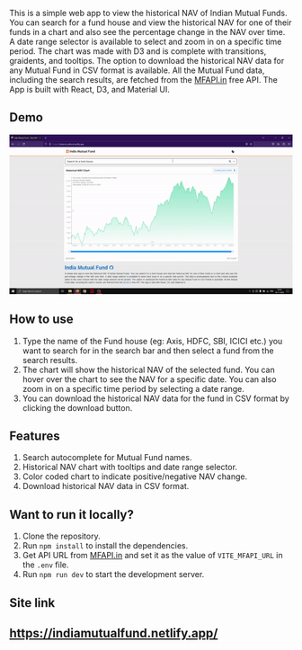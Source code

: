 This is a simple web app to view the historical NAV of Indian Mutual Funds. You can search for a fund house and view the historical NAV for one of their funds in a chart and also see the percentage change in the NAV over time. A date range selector is available to select and zoom in on a specific time period. The chart was made with D3 and is complete with transitions, graidents, and tooltips. The option to download the historical NAV data for any Mutual Fund in CSV format is available. All the Mutual Fund data, including the search results, are fetched from the [MFAPI.in](https://www.mfapi.in/) free API. The App is built with React, D3, and Material UI.
## Demo
![Usage demo](demo/india-mutual-fund.gif)

## How to use
1. Type the name of the Fund house (eg: Axis, HDFC, SBI, ICICI etc.) you want to search for in the search bar and then select a fund from the search results.
2. The chart will show the historical NAV of the selected fund. You can hover over the chart to see the NAV for a specific date. You can also zoom in on a specific time period by selecting a date range.
3. You can download the historical NAV data for the fund in CSV format by clicking the download button.

## Features
1. Search autocomplete for Mutual Fund names.
2. Historical NAV chart with tooltips and date range selector.
3. Color coded chart to indicate positive/negative NAV change.
4. Download historical NAV data in CSV format.

## Want to run it locally?
1. Clone the repository.
2. Run `npm install` to install the dependencies.
3. Get API URL from [MFAPI.in](https://www.mfapi.in/) and set it as the value of `VITE_MFAPI_URL` in the `.env` file.
4. Run `npm run dev` to start the development server.

## Site link
## https://indiamutualfund.netlify.app/